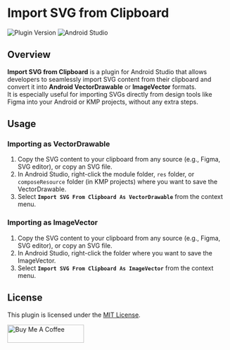 # Import SVG from Clipboard

![Plugin Version](https://img.shields.io/badge/version-1.1.4-blue) ![Android Studio](https://img.shields.io/badge/Android%20Studio-plugin-green)

<!-- Plugin description -->

## Overview

**Import SVG from Clipboard** is a plugin for Android Studio that allows developers to seamlessly import SVG content from their clipboard and convert it into **Android VectorDrawable** or **ImageVector** formats.  
It is especially useful for importing SVGs directly from design tools like Figma into your Android or KMP projects, without any extra steps.

## Usage

### Importing as VectorDrawable
1. Copy the SVG content to your clipboard from any source (e.g., Figma, SVG editor), or copy an SVG file.
2. In Android Studio, right-click the module folder, `res` folder, or `composeResource` folder (in KMP projects) where you want to save the VectorDrawable.
3. Select **`Import SVG From Clipboard As VectorDrawable`** from the context menu.

### Importing as ImageVector
1. Copy the SVG content to your clipboard from any source (e.g., Figma, SVG editor), or copy an SVG file.
2. In Android Studio, right-click the folder where you want to save the ImageVector.
3. Select **`Import SVG From Clipboard As ImageVector`** from the context menu.

<!-- Plugin description end -->

## License

This plugin is licensed under the [MIT License](LICENSE).

<a href="https://www.buymeacoffee.com/h.eftekhar.m" target="_blank"><img src="https://cdn.buymeacoffee.com/buttons/default-orange.png" alt="Buy Me A Coffee" height="41" width="174"></a>

